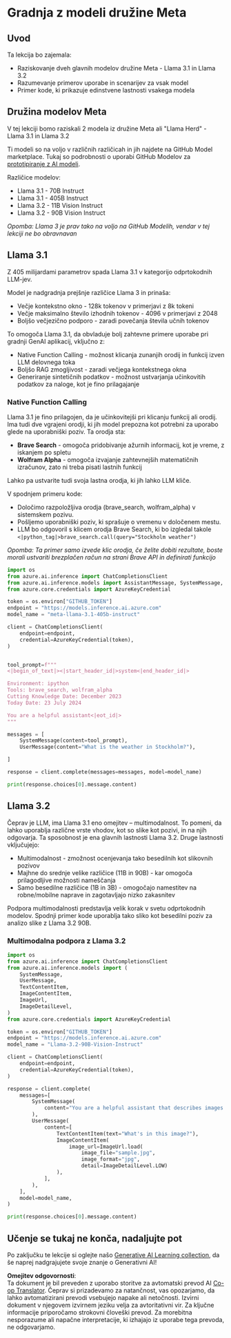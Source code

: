 <!--
CO_OP_TRANSLATOR_METADATA:
{
  "original_hash": "4c2a0b0c738b649ef049fb99a23be661",
  "translation_date": "2025-07-09T19:13:59+00:00",
  "source_file": "21-meta/README.md",
  "language_code": "sl"
}
-->
# Gradnja z modeli družine Meta

## Uvod

Ta lekcija bo zajemala:

- Raziskovanje dveh glavnih modelov družine Meta - Llama 3.1 in Llama 3.2  
- Razumevanje primerov uporabe in scenarijev za vsak model  
- Primer kode, ki prikazuje edinstvene lastnosti vsakega modela  

## Družina modelov Meta

V tej lekciji bomo raziskali 2 modela iz družine Meta ali "Llama Herd" - Llama 3.1 in Llama 3.2

Ti modeli so na voljo v različnih različicah in jih najdete na GitHub Model marketplace. Tukaj so podrobnosti o uporabi GitHub Modelov za [prototipiranje z AI modeli](https://docs.github.com/en/github-models/prototyping-with-ai-models?WT.mc_id=academic-105485-koreyst).

Različice modelov:  
- Llama 3.1 - 70B Instruct  
- Llama 3.1 - 405B Instruct  
- Llama 3.2 - 11B Vision Instruct  
- Llama 3.2 - 90B Vision Instruct  

*Opomba: Llama 3 je prav tako na voljo na GitHub Modelih, vendar v tej lekciji ne bo obravnavan*

## Llama 3.1

Z 405 milijardami parametrov spada Llama 3.1 v kategorijo odprtokodnih LLM-jev.

Model je nadgradnja prejšnje različice Llama 3 in prinaša:

- Večje kontekstno okno - 128k tokenov v primerjavi z 8k tokeni  
- Večje maksimalno število izhodnih tokenov - 4096 v primerjavi z 2048  
- Boljšo večjezično podporo - zaradi povečanja števila učnih tokenov  

To omogoča Llama 3.1, da obvladuje bolj zahtevne primere uporabe pri gradnji GenAI aplikacij, vključno z:  
- Native Function Calling - možnost klicanja zunanjih orodij in funkcij izven LLM delovnega toka  
- Boljšo RAG zmogljivost - zaradi večjega kontekstnega okna  
- Generiranje sintetičnih podatkov - možnost ustvarjanja učinkovitih podatkov za naloge, kot je fino prilagajanje  

### Native Function Calling

Llama 3.1 je fino prilagojen, da je učinkovitejši pri klicanju funkcij ali orodij. Ima tudi dve vgrajeni orodji, ki jih model prepozna kot potrebni za uporabo glede na uporabniški poziv. Ta orodja sta:

- **Brave Search** - omogoča pridobivanje ažurnih informacij, kot je vreme, z iskanjem po spletu  
- **Wolfram Alpha** - omogoča izvajanje zahtevnejših matematičnih izračunov, zato ni treba pisati lastnih funkcij  

Lahko pa ustvarite tudi svoja lastna orodja, ki jih lahko LLM kliče.

V spodnjem primeru kode:

- Določimo razpoložljiva orodja (brave_search, wolfram_alpha) v sistemskem pozivu.  
- Pošljemo uporabniški poziv, ki sprašuje o vremenu v določenem mestu.  
- LLM bo odgovoril s klicem orodja Brave Search, ki bo izgledal takole `<|python_tag|>brave_search.call(query="Stockholm weather")`  

*Opomba: Ta primer samo izvede klic orodja, če želite dobiti rezultate, boste morali ustvariti brezplačen račun na strani Brave API in definirati funkcijo*  

```python 
import os
from azure.ai.inference import ChatCompletionsClient
from azure.ai.inference.models import AssistantMessage, SystemMessage, UserMessage
from azure.core.credentials import AzureKeyCredential

token = os.environ["GITHUB_TOKEN"]
endpoint = "https://models.inference.ai.azure.com"
model_name = "meta-llama-3.1-405b-instruct"

client = ChatCompletionsClient(
    endpoint=endpoint,
    credential=AzureKeyCredential(token),
)


tool_prompt=f"""
<|begin_of_text|><|start_header_id|>system<|end_header_id|>

Environment: ipython
Tools: brave_search, wolfram_alpha
Cutting Knowledge Date: December 2023
Today Date: 23 July 2024

You are a helpful assistant<|eot_id|>
"""

messages = [
    SystemMessage(content=tool_prompt),
    UserMessage(content="What is the weather in Stockholm?"),

]

response = client.complete(messages=messages, model=model_name)

print(response.choices[0].message.content)
```

## Llama 3.2

Čeprav je LLM, ima Llama 3.1 eno omejitev – multimodalnost. To pomeni, da lahko uporablja različne vrste vhodov, kot so slike kot pozivi, in na njih odgovarja. Ta sposobnost je ena glavnih lastnosti Llama 3.2. Druge lastnosti vključujejo:

- Multimodalnost - zmožnost ocenjevanja tako besedilnih kot slikovnih pozivov  
- Majhne do srednje velike različice (11B in 90B) - kar omogoča prilagodljive možnosti nameščanja  
- Samo besedilne različice (1B in 3B) - omogočajo namestitev na robne/mobilne naprave in zagotavljajo nizko zakasnitev  

Podpora multimodalnosti predstavlja velik korak v svetu odprtokodnih modelov. Spodnji primer kode uporablja tako sliko kot besedilni poziv za analizo slike z Llama 3.2 90B.

### Multimodalna podpora z Llama 3.2

```python 
import os
from azure.ai.inference import ChatCompletionsClient
from azure.ai.inference.models import (
    SystemMessage,
    UserMessage,
    TextContentItem,
    ImageContentItem,
    ImageUrl,
    ImageDetailLevel,
)
from azure.core.credentials import AzureKeyCredential

token = os.environ["GITHUB_TOKEN"]
endpoint = "https://models.inference.ai.azure.com"
model_name = "Llama-3.2-90B-Vision-Instruct"

client = ChatCompletionsClient(
    endpoint=endpoint,
    credential=AzureKeyCredential(token),
)

response = client.complete(
    messages=[
        SystemMessage(
            content="You are a helpful assistant that describes images in details."
        ),
        UserMessage(
            content=[
                TextContentItem(text="What's in this image?"),
                ImageContentItem(
                    image_url=ImageUrl.load(
                        image_file="sample.jpg",
                        image_format="jpg",
                        detail=ImageDetailLevel.LOW)
                ),
            ],
        ),
    ],
    model=model_name,
)

print(response.choices[0].message.content)
```

## Učenje se tukaj ne konča, nadaljujte pot

Po zaključku te lekcije si oglejte našo [Generative AI Learning collection](https://aka.ms/genai-collection?WT.mc_id=academic-105485-koreyst), da še naprej nadgrajujete svoje znanje o Generativni AI!

**Omejitev odgovornosti**:  
Ta dokument je bil preveden z uporabo storitve za avtomatski prevod AI [Co-op Translator](https://github.com/Azure/co-op-translator). Čeprav si prizadevamo za natančnost, vas opozarjamo, da lahko avtomatizirani prevodi vsebujejo napake ali netočnosti. Izvirni dokument v njegovem izvirnem jeziku velja za avtoritativni vir. Za ključne informacije priporočamo strokovni človeški prevod. Za morebitna nesporazume ali napačne interpretacije, ki izhajajo iz uporabe tega prevoda, ne odgovarjamo.